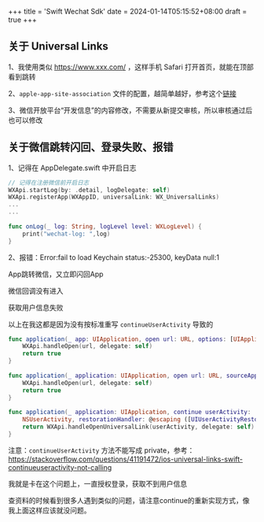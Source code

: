 +++
title = 'Swift Wechat Sdk'
date = 2024-01-14T05:15:52+08:00
draft = true
+++

## 关于 Universal Links

1、我使用类似 https://www.xxx.com/ ，这样手机 Safari 打开首页，就能在顶部看到跳转

2、`apple-app-site-association` 文件的配置，越简单越好，参考这个[链接](https://blog.csdn.net/peng_up/article/details/103894818)

3、微信开放平台“开发信息”的内容修改，不需要从新提交审核，所以审核通过后也可以修改

 
## 关于微信跳转闪回、登录失败、报错

1、记得在 AppDelegate.swift 中开启日志

```swift
// 记得在注册微信前开启日志
WXApi.startLog(by: .detail, logDelegate: self)
WXApi.registerApp(WXAppID, universalLink: WX_UniversalLinks)
...
...
 
func onLog(_ log: String, logLevel level: WXLogLevel) {
    print("wechat-log: ",log)
}
```

2、报错：Error:fail to load Keychain status:-25300, keyData null:1

App跳转微信，又立即闪回App

微信回调没有进入

获取用户信息失败

以上在我这都是因为没有按标准重写 `continueUserActivity` 导致的

```swift
func application(_ app: UIApplication, open url: URL, options: [UIApplication.OpenURLOptionsKey: Any] = [:]) -> Bool {
    WXApi.handleOpen(url, delegate: self)
    return true
}
    
func application(_ application: UIApplication, open url: URL, sourceApplication: String?, annotation: Any) -> Bool {
    WXApi.handleOpen(url, delegate: self)
    return true
}
    
func application(_ application: UIApplication, continue userActivity:
    NSUserActivity, restorationHandler: @escaping ([UIUserActivityRestoring]?) -> Void) -> Bool {
    return WXApi.handleOpenUniversalLink(userActivity, delegate: self)
}
```

注意：`continueUserActivity` 方法不能写成 private，参考：https://stackoverflow.com/questions/41191472/ios-universal-links-swift-continueuseractivity-not-calling

我就是卡在这个问题上，一直授权登录，获取不到用户信息

查资料的时候看到很多人遇到类似的问题，请注意continue的重新实现方式，像我上面这样应该就没问题。
